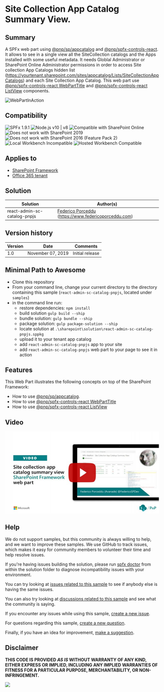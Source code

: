 # Site Collection App Catalog Summary View.

## Summary

A SPFx web part using [@pnp/sp/appcatalog](https://pnp.github.io/pnpjs/sp/docs/alm/) and [@pnp/spfx-controls-react](https://sharepoint.github.io/sp-dev-fx-controls-react/). It allows to see in a single view all the SiteCollection catalogs and the Apps installed with some useful metadata.
It needs Globlal Administrator or SharePoint Online Administrator permissions in order to access Site collection App Catalogs hidden list (https://yourtenant.sharepoint.com/sites/appcatalog/Lists/SiteCollectionAppCatalogs) and each Site Collection App Catalog. This web part use [@pnp/spfx-controls-react WebPartTitle](https://sharepoint.github.io/sp-dev-fx-controls-react/controls/WebPartTitle/) and [@pnp/spfx-controls-react ListView](https://sharepoint.github.io/sp-dev-fx-controls-react/controls/ListView/) components.

![WebPartInAction](./assets/react-admin-sc-catalog-pnpjs-webpart-animated.gif)


## Compatibility

![SPFx 1.9.1](https://img.shields.io/badge/SPFx-1.9.1-green.svg) 
![Node.js v10 | v8](https://img.shields.io/badge/Node.js-v10%20%7C%20v8-green.svg) 
![Compatible with SharePoint Online](https://img.shields.io/badge/SharePoint%20Online-Compatible-green.svg)
![Does not work with SharePoint 2019](https://img.shields.io/badge/SharePoint%20Server%202019-Incompatible-red.svg "SharePoint Server 2019 requires SPFx 1.4.1 or lower")
![Does not work with SharePoint 2016 (Feature Pack 2)](https://img.shields.io/badge/SharePoint%20Server%202016%20(Feature%20Pack%202)-Incompatible-red.svg "SharePoint Server 2016 Feature Pack 2 requires SPFx 1.1")
![Local Workbench Incompatible](https://img.shields.io/badge/Local%20Workbench-Incompatible-red.svg "Needs access to the SharePoint context")
![Hosted Workbench Compatible](https://img.shields.io/badge/Hosted%20Workbench-Compatible-green.svg)

## Applies to

* [SharePoint Framework](https://docs.microsoft.com/sharepoint/dev/spfx/sharepoint-framework-overview)
* [Office 365 tenant](https://docs.microsoft.com/sharepoint/dev/spfx/set-up-your-development-environment)

## Solution

Solution|Author(s)
--------|---------
react-admin-sc-catalog-pnpjs |  [Federico Porceddu](https://github.com/fredupstair) (https://www.federicoporceddu.com)

## Version history

Version|Date|Comments
-------|----|--------
1.0|November 07, 2019|Initial release

## Minimal Path to Awesome

* Clone this repository
* From your command line, change your current directory to the directory containing this sample (`react-admin-sc-catalog-pnpjs`, located under `samples`)
* in the command line run:
  * restore dependencies: `npm install`
  * build solution `gulp build --ship`
  * bundle solution: `gulp bundle --ship`
  * package solution: `gulp package-solution --ship`
  * locate solution at `.\sharepoint\solution\react-admin-sc-catalog-pnpjs.sppkg` 
  * upload it to your tenant app catalog
  * add `react-admin-sc-catalog-pnpjs` app to your site
  * add `react-admin-sc-catalog-pnpjs` web part to your page to see it in action

## Features

This Web Part illustrates the following concepts on top of the SharePoint Framework:

* How to use [@pnp/sp/appcatalog](https://pnp.github.io/pnpjs/sp/docs/alm/).
* How to use [@pnp/spfx-controls-react WebPartTitle](https://sharepoint.github.io/sp-dev-fx-controls-react/controls/WebPartTitle/)
* How to use [@pnp/spfx-controls-react ListView](https://sharepoint.github.io/sp-dev-fx-controls-react/controls/ListView/)


## Video

[![Site collection app catalog summary view web part](./assets/video-thumbnail.jpg)](https://www.youtube.com/watch?v=rNypp40HpdI "Site collection app catalog summary view web part")

## Help

We do not support samples, but this community is always willing to help, and we want to improve these samples. We use GitHub to track issues, which makes it easy for  community members to volunteer their time and help resolve issues.

If you're having issues building the solution, please run [spfx doctor](https://pnp.github.io/cli-microsoft365/cmd/spfx/spfx-doctor/) from within the solution folder to diagnose incompatibility issues with your environment.

You can try looking at [issues related to this sample](https://github.com/pnp/sp-dev-fx-webparts/issues?q=label%3Areact-admin-sc-catalog-pnpjs) to see if anybody else is having the same issues.

You can also try looking at [discussions related to this sample](https://github.com/pnp/sp-dev-fx-webparts/discussions?discussions_q=label%3Areact-admin-sc-catalog-pnpjs) and see what the community is saying.

If you encounter any issues while using this sample, [create a new issue](https://github.com/pnp/sp-dev-fx-webparts/issues/new?assignees=&labels=Needs%3A+Triage+%3Amag%3A%2Ctype%3Abug-suspected%2Csample%3A%20react-admin-sc-catalog-pnpjs&authors=@fredupstair&template=bug-report.yml&sample=react-admin-sc-catalog-pnpjs&authors=@fredupstair&title=react-admin-sc-catalog-pnpjs%20-%20).

For questions regarding this sample, [create a new question](https://github.com/pnp/sp-dev-fx-webparts/issues/new?assignees=&labels=Needs%3A+Triage+%3Amag%3A%2Ctype%3Aquestion%2Csample%3A%20react-admin-sc-catalog-pnpjs&authors=@fredupstair&template=question.yml&sample=react-admin-sc-catalog-pnpjs&authors=@fredupstair&title=react-admin-sc-catalog-pnpjs%20-%20).

Finally, if you have an idea for improvement, [make a suggestion](https://github.com/pnp/sp-dev-fx-webparts/issues/new?assignees=&labels=Needs%3A+Triage+%3Amag%3A%2Ctype%3Aenhancement%2Csample%3A%20react-admin-sc-catalog-pnpjs&authors=@fredupstair&template=question.yml&sample=react-admin-sc-catalog-pnpjs&authors=@fredupstair&title=react-admin-sc-catalog-pnpjs%20-%20).

## Disclaimer

**THIS CODE IS PROVIDED *AS IS* WITHOUT WARRANTY OF ANY KIND, EITHER EXPRESS OR IMPLIED, INCLUDING ANY IMPLIED WARRANTIES OF FITNESS FOR A PARTICULAR PURPOSE, MERCHANTABILITY, OR NON-INFRINGEMENT.**


<img src="https://telemetry.sharepointpnp.com/sp-dev-fx-webparts/react-admin-sc-catalog-pnpjs" />

